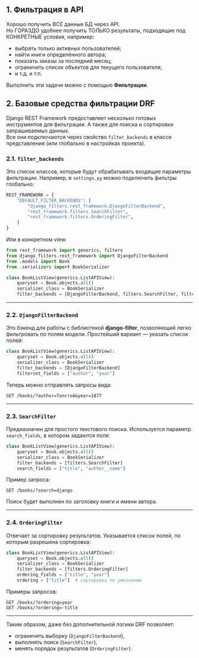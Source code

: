 ## 1. Фильтрация в API

Хорошо получить ВСЕ данные БД через API.   
Но ГОРАЗДО удобнее получить ТОЛЬКО результаты, подходящие под КОНКРЕТНЫЕ условия, например:

* выбрать только активных пользователей;
* найти книги определённого автора;
* показать заказы за последний месяц;
* ограничить список объектов для текущего пользователя;
* и т.д. и т.п.

Выполнить эти задачи можно с помощью **Фильтрации**.   


## 2. Базовые средства фильтрации DRF

Django REST Framework предоставляет несколько готовых инструментов для фильтрации. 
А также для поиска и сортировки запрашиваемых данных.  
Все они подключаются через свойство `filter_backends` в классе представления (или глобально в настройках проекта).

### 2.1. `filter_backends`

Это список классов, которые будут обрабатывать входящие параметры фильтрации.
Например, в `settings.py` можно подключить фильтры глобально:

```python
REST_FRAMEWORK = {
    "DEFAULT_FILTER_BACKENDS": [
        "django_filters.rest_framework.DjangoFilterBackend",
        "rest_framework.filters.SearchFilter",
        "rest_framework.filters.OrderingFilter",
    ]
}
```

Или в конкретном view:

```python
from rest_framework import generics, filters
from django_filters.rest_framework import DjangoFilterBackend
from .models import Book
from .serializers import BookSerializer

class BookListView(generics.ListAPIView):
    queryset = Book.objects.all()
    serializer_class = BookSerializer
    filter_backends = [DjangoFilterBackend, filters.SearchFilter, filters.OrderingFilter]
```

---

### 2.2. `DjangoFilterBackend`

Это бэкенд для работы с библиотекой **django-filter**, позволяющий легко фильтровать по полям модели.
Простейший вариант — указать список полей:

```python
class BookListView(generics.ListAPIView):
    queryset = Book.objects.all()
    serializer_class = BookSerializer
    filter_backends = [DjangoFilterBackend]
    filterset_fields = ["author", "year"]
```

Теперь можно отправлять запросы вида:

```
GET /books/?author=Толстой&year=1877
```

---

### 2.3. `SearchFilter`

Предназначен для простого текстового поиска.
Используется параметр `search_fields`, в котором задаются поля:

```python
class BookListView(generics.ListAPIView):
    queryset = Book.objects.all()
    serializer_class = BookSerializer
    filter_backends = [filters.SearchFilter]
    search_fields = ["title", "author__name"]
```

Пример запроса:

```
GET /books/?search=django
```

Поиск будет выполнен по заголовку книги и имени автора.

---

### 2.4. `OrderingFilter`

Отвечает за сортировку результатов.
Указывается список полей, по которым разрешена сортировка:

```python
class BookListView(generics.ListAPIView):
    queryset = Book.objects.all()
    serializer_class = BookSerializer
    filter_backends = [filters.OrderingFilter]
    ordering_fields = ["title", "year"]
    ordering = ["title"]  # сортировка по умолчанию
```

Примеры запросов:

```
GET /books/?ordering=year
GET /books/?ordering=-title
```

---

Таким образом, даже без дополнительной логики DRF позволяет:

* ограничить выборку (`DjangoFilterBackend`),
* выполнять поиск (`SearchFilter`),
* менять порядок результатов (`OrderingFilter`).

